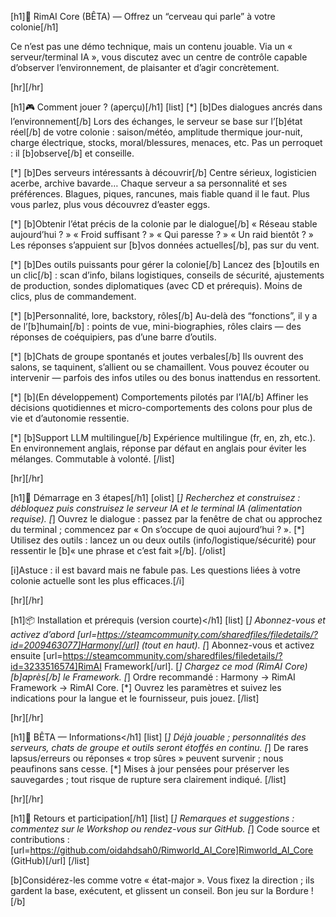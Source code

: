  [h1]🧠 RimAI Core (BÊTA) — Offrez un “cerveau qui parle” à votre colonie[/h1]

Ce n’est pas une démo technique, mais un contenu jouable. Via un « serveur/terminal IA », vous discutez avec un centre de contrôle capable d’observer l’environnement, de plaisanter et d’agir concrètement.

[hr][/hr]

[h1]🎮 Comment jouer ? (aperçu)[/h1]
[list]
[*] [b]Des dialogues ancrés dans l’environnement[/b]
	Lors des échanges, le serveur se base sur l’[b]état réel[/b] de votre colonie : saison/météo, amplitude thermique jour-nuit, charge électrique, stocks, moral/blessures, menaces, etc. Pas un perroquet : il [b]observe[/b] et conseille.

[*] [b]Des serveurs intéressants à découvrir[/b]
	Centre sérieux, logisticien acerbe, archive bavarde… Chaque serveur a sa personnalité et ses préférences. Blagues, piques, rancunes, mais fiable quand il le faut. Plus vous parlez, plus vous découvrez d’easter eggs.

[*] [b]Obtenir l’état précis de la colonie par le dialogue[/b]
	« Réseau stable aujourd’hui ? » « Froid suffisant ? » « Qui paresse ? » « Un raid bientôt ? » Les réponses s’appuient sur [b]vos données actuelles[/b], pas sur du vent.

[*] [b]Des outils puissants pour gérer la colonie[/b]
	Lancez des [b]outils en un clic[/b] : scan d’info, bilans logistiques, conseils de sécurité, ajustements de production, sondes diplomatiques (avec CD et prérequis). Moins de clics, plus de commandement.

[*] [b]Personnalité, lore, backstory, rôles[/b]
	Au-delà des “fonctions”, il y a de l’[b]humain[/b] : points de vue, mini-biographies, rôles clairs — des réponses de coéquipiers, pas d’une barre d’outils.

[*] [b]Chats de groupe spontanés et joutes verbales[/b]
	Ils ouvrent des salons, se taquinent, s’allient ou se chamaillent. Vous pouvez écouter ou intervenir — parfois des infos utiles ou des bonus inattendus en ressortent.

[*] [b](En développement) Comportements pilotés par l’IA[/b]
	Affiner les décisions quotidiennes et micro-comportements des colons pour plus de vie et d’autonomie ressentie.

[*] [b]Support LLM multilingue[/b]
	Expérience multilingue (fr, en, zh, etc.). En environnement anglais, réponse par défaut en anglais pour éviter les mélanges. Commutable à volonté.
[/list]

[hr][/hr]

[h1]🧭 Démarrage en 3 étapes[/h1]
[olist]
[*] Recherchez et construisez : débloquez puis construisez le serveur IA et le terminal IA (alimentation requise).
[*] Ouvrez le dialogue : passez par la fenêtre de chat ou approchez du terminal ; commencez par « On s’occupe de quoi aujourd’hui ? ».
[*] Utilisez des outils : lancez un ou deux outils (info/logistique/sécurité) pour ressentir le [b]« une phrase et c’est fait »[/b].
[/olist]

[i]Astuce : il est bavard mais ne fabule pas. Les questions liées à votre colonie actuelle sont les plus efficaces.[/i]

[hr][/hr]

[h1]📦 Installation et prérequis (version courte)</h1]
[list]
[*] Abonnez-vous et activez d’abord [url=https://steamcommunity.com/sharedfiles/filedetails/?id=2009463077]Harmony[/url] (tout en haut).
[*] Abonnez-vous et activez ensuite [url=https://steamcommunity.com/sharedfiles/filedetails/?id=3233516574]RimAI Framework[/url].
[*] Chargez ce mod (RimAI Core) [b]après[/b] le Framework.
[*] Ordre recommandé : Harmony → RimAI Framework → RimAI Core.
[*] Ouvrez les paramètres et suivez les indications pour la langue et le fournisseur, puis jouez.
[/list]

[hr][/hr]

[h1]🧪 BÊTA — Informations</h1]
[list]
[*] Déjà jouable ; personnalités des serveurs, chats de groupe et outils seront étoffés en continu.
[*] De rares lapsus/erreurs ou réponses « trop sûres » peuvent survenir ; nous peaufinons sans cesse.
[*] Mises à jour pensées pour préserver les sauvegardes ; tout risque de rupture sera clairement indiqué.
[/list]

[hr][/hr]

[h1]🤝 Retours et participation[/h1]
[list]
[*] Remarques et suggestions : commentez sur le Workshop ou rendez-vous sur GitHub.
[*] Code source et contributions : [url=https://github.com/oidahdsah0/Rimworld_AI_Core]Rimworld_AI_Core (GitHub)[/url]
[/list]

[b]Considérez-les comme votre « état-major ». Vous fixez la direction ; ils gardent la base, exécutent, et glissent un conseil. Bon jeu sur la Bordure ![/b]

